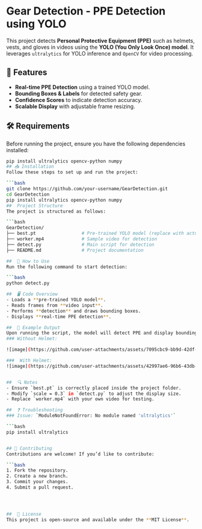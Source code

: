 # Gear Detection - PPE Detection using YOLO

This project detects **Personal Protective Equipment (PPE)** such as helmets, vests, and gloves in videos using the **YOLO (You Only Look Once) model**. It leverages `ultralytics` for YOLO inference and `OpenCV` for video processing.

## 📌 Features
- **Real-time PPE Detection** using a trained YOLO model.
- **Bounding Boxes & Labels** for detected safety gear.
- **Confidence Scores** to indicate detection accuracy.
- **Scalable Display** with adjustable frame resizing.

## 🛠️ Requirements
Before running the project, ensure you have the following dependencies installed:

```bash
pip install ultralytics opencv-python numpy
## 📥 Installation
Follow these steps to set up and run the project:

```bash
git clone https://github.com/your-username/GearDetection.git
cd GearDetection
pip install ultralytics opencv-python numpy
##  Project Structure
The project is structured as follows:

```bash
GearDetection/
├── best.pt                 # Pre-trained YOLO model (replace with actual model file)
├── worker.mp4              # Sample video for detection
├── detect.py               # Main script for detection
├── README.md               # Project documentation

##  🚀 How to Use
Run the following command to start detection:

```bash
python detect.py

##  🖥️ Code Overview
- Loads a **pre-trained YOLO model**.
- Reads frames from **video input**.
- Performs **detection** and draws bounding boxes.
- Displays **real-time PPE detection**.

##  🎥 Example Output
Upon running the script, the model will detect PPE and display bounding boxes over detected objects:
### Without Helmet:

![image](https://github.com/user-attachments/assets/7095cbc9-bb9d-42df-9929-fa8e39970d7c)

###  With Helmet:
![image](https://github.com/user-attachments/assets/42997ae6-96b6-43db-aa4a-19ae201e3beb)


##  🔍 Notes
- Ensure `best.pt` is correctly placed inside the project folder.
- Modify `scale = 0.3` in `detect.py` to adjust the display size.
- Replace `worker.mp4` with your own video for testing.

##  ❓ Troubleshooting
### Issue: `ModuleNotFoundError: No module named 'ultralytics'`

```bash
pip install ultralytics


## 🤝 Contributing
Contributions are welcome! If you’d like to contribute:

```bash
1. Fork the repository.
2. Create a new branch.
3. Commit your changes.
4. Submit a pull request.




##  📜 License
This project is open-source and available under the **MIT License**.


